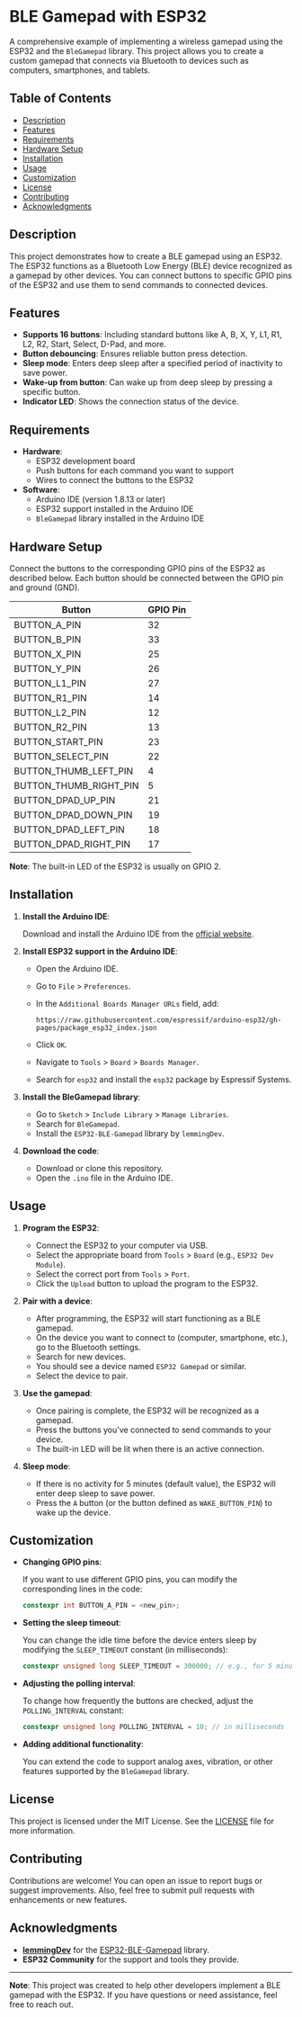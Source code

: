 # BLE Gamepad with ESP32

A comprehensive example of implementing a wireless gamepad using the ESP32 and the `BleGamepad` library. This project allows you to create a custom gamepad that connects via Bluetooth to devices such as computers, smartphones, and tablets.

## Table of Contents

- [Description](#description)
- [Features](#features)
- [Requirements](#requirements)
- [Hardware Setup](#hardware-setup)
- [Installation](#installation)
- [Usage](#usage)
- [Customization](#customization)
- [License](#license)
- [Contributing](#contributing)
- [Acknowledgments](#acknowledgments)

## Description

This project demonstrates how to create a BLE gamepad using an ESP32. The ESP32 functions as a Bluetooth Low Energy (BLE) device recognized as a gamepad by other devices. You can connect buttons to specific GPIO pins of the ESP32 and use them to send commands to connected devices.

## Features

- **Supports 16 buttons**: Including standard buttons like A, B, X, Y, L1, R1, L2, R2, Start, Select, D-Pad, and more.
- **Button debouncing**: Ensures reliable button press detection.
- **Sleep mode**: Enters deep sleep after a specified period of inactivity to save power.
- **Wake-up from button**: Can wake up from deep sleep by pressing a specific button.
- **Indicator LED**: Shows the connection status of the device.

## Requirements

- **Hardware**:
  - ESP32 development board
  - Push buttons for each command you want to support
  - Wires to connect the buttons to the ESP32
- **Software**:
  - Arduino IDE (version 1.8.13 or later)
  - ESP32 support installed in the Arduino IDE
  - `BleGamepad` library installed in the Arduino IDE

## Hardware Setup

Connect the buttons to the corresponding GPIO pins of the ESP32 as described below. Each button should be connected between the GPIO pin and ground (GND).

| Button                 | GPIO Pin |
|------------------------|----------|
| BUTTON_A_PIN           | 32       |
| BUTTON_B_PIN           | 33       |
| BUTTON_X_PIN           | 25       |
| BUTTON_Y_PIN           | 26       |
| BUTTON_L1_PIN          | 27       |
| BUTTON_R1_PIN          | 14       |
| BUTTON_L2_PIN          | 12       |
| BUTTON_R2_PIN          | 13       |
| BUTTON_START_PIN       | 23       |
| BUTTON_SELECT_PIN      | 22       |
| BUTTON_THUMB_LEFT_PIN  | 4        |
| BUTTON_THUMB_RIGHT_PIN | 5        |
| BUTTON_DPAD_UP_PIN     | 21       |
| BUTTON_DPAD_DOWN_PIN   | 19       |
| BUTTON_DPAD_LEFT_PIN   | 18       |
| BUTTON_DPAD_RIGHT_PIN  | 17       |

**Note**: The built-in LED of the ESP32 is usually on GPIO 2.

## Installation

1. **Install the Arduino IDE**:

   Download and install the Arduino IDE from the [official website](https://www.arduino.cc/en/software).

2. **Install ESP32 support in the Arduino IDE**:

   - Open the Arduino IDE.
   - Go to `File` > `Preferences`.
   - In the `Additional Boards Manager URLs` field, add:

     ```
     https://raw.githubusercontent.com/espressif/arduino-esp32/gh-pages/package_esp32_index.json
     ```

   - Click `OK`.
   - Navigate to `Tools` > `Board` > `Boards Manager`.
   - Search for `esp32` and install the `esp32` package by Espressif Systems.

3. **Install the BleGamepad library**:

   - Go to `Sketch` > `Include Library` > `Manage Libraries`.
   - Search for `BleGamepad`.
   - Install the `ESP32-BLE-Gamepad` library by `lemmingDev`.

4. **Download the code**:

   - Download or clone this repository.
   - Open the `.ino` file in the Arduino IDE.

## Usage

1. **Program the ESP32**:

   - Connect the ESP32 to your computer via USB.
   - Select the appropriate board from `Tools` > `Board` (e.g., `ESP32 Dev Module`).
   - Select the correct port from `Tools` > `Port`.
   - Click the `Upload` button to upload the program to the ESP32.

2. **Pair with a device**:

   - After programming, the ESP32 will start functioning as a BLE gamepad.
   - On the device you want to connect to (computer, smartphone, etc.), go to the Bluetooth settings.
   - Search for new devices.
   - You should see a device named `ESP32 Gamepad` or similar.
   - Select the device to pair.

3. **Use the gamepad**:

   - Once pairing is complete, the ESP32 will be recognized as a gamepad.
   - Press the buttons you've connected to send commands to your device.
   - The built-in LED will be lit when there is an active connection.

4. **Sleep mode**:

   - If there is no activity for 5 minutes (default value), the ESP32 will enter deep sleep to save power.
   - Press the `A` button (or the button defined as `WAKE_BUTTON_PIN`) to wake up the device.

## Customization

- **Changing GPIO pins**:

  If you want to use different GPIO pins, you can modify the corresponding lines in the code:

  ```cpp
  constexpr int BUTTON_A_PIN = <new_pin>;
  ```

- **Setting the sleep timeout**:

  You can change the idle time before the device enters sleep by modifying the `SLEEP_TIMEOUT` constant (in milliseconds):

  ```cpp
  constexpr unsigned long SLEEP_TIMEOUT = 300000; // e.g., for 5 minutes
  ```

- **Adjusting the polling interval**:

  To change how frequently the buttons are checked, adjust the `POLLING_INTERVAL` constant:

  ```cpp
  constexpr unsigned long POLLING_INTERVAL = 10; // in milliseconds
  ```

- **Adding additional functionality**:

  You can extend the code to support analog axes, vibration, or other features supported by the `BleGamepad` library.

## License

This project is licensed under the MIT License. See the [LICENSE](LICENSE) file for more information.

## Contributing

Contributions are welcome! You can open an issue to report bugs or suggest improvements. Also, feel free to submit pull requests with enhancements or new features.

## Acknowledgments

- **[lemmingDev](https://github.com/lemmingDev)** for the [ESP32-BLE-Gamepad](https://github.com/lemmingDev/ESP32-BLE-Gamepad) library.
- **ESP32 Community** for the support and tools they provide.

---

**Note**: This project was created to help other developers implement a BLE gamepad with the ESP32. If you have questions or need assistance, feel free to reach out.